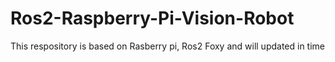# Ros2-Raspberry-Pi-Vision-Robot
This respository is based on Rasberry pi, Ros2 Foxy and will updated in time
